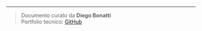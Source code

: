 





---

>Documento curato da **Diego Bonatti**  
Portfolio tecnico: [GitHub](https://github.com/diego-bonatti)